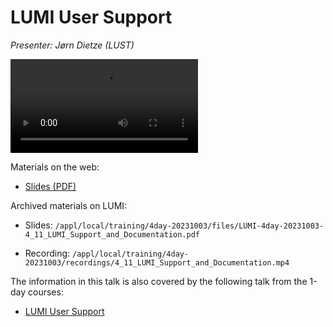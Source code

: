 # LUMI User Support

*Presenter: Jørn Dietze (LUST)*

<!--
Course materials will be provided during and after the course.
-->

<video src="https://462000265.lumidata.eu/4day-20231003/recordings/4_11_LUMI_Support_and_Documentation.mp4" controls="controls">
</video>

Materials on the web:

-   [Slides (PDF)](https://462000265.lumidata.eu/4day-20231003/files/LUMI-4day-20231003-4_11_LUMI_Support_and_Documentation.pdf)

Archived materials on LUMI:

-   Slides: `/appl/local/training/4day-20231003/files/LUMI-4day-20231003-4_11_LUMI_Support_and_Documentation.pdf`

-   Recording: `/appl/local/training/4day-20231003/recordings/4_11_LUMI_Support_and_Documentation.mp4`


The information in this talk is also covered by the following talk from the 1-day courses:

-   [LUMI User Support](../1day-20230921/video_09_LUMI_User_Support.md)

